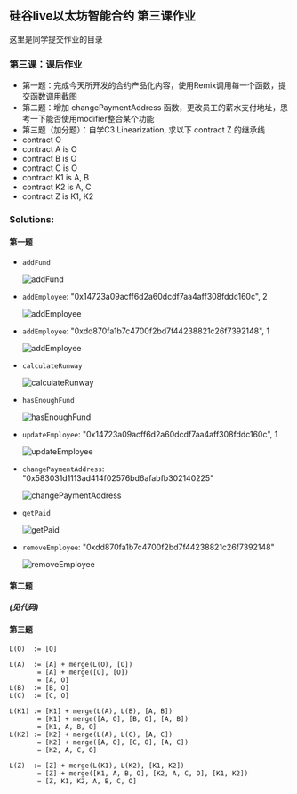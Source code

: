 ## 硅谷live以太坊智能合约 第三课作业
这里是同学提交作业的目录

### 第三课：课后作业
- 第一题：完成今天所开发的合约产品化内容，使用Remix调用每一个函数，提交函数调用截图
- 第二题：增加 changePaymentAddress 函数，更改员工的薪水支付地址，思考一下能否使用modifier整合某个功能
- 第三题（加分题）：自学C3 Linearization, 求以下 contract Z 的继承线
- contract O
- contract A is O
- contract B is O
- contract C is O
- contract K1 is A, B
- contract K2 is A, C
- contract Z is K1, K2

### Solutions:

#### 第一题

- `addFund`

    ![addFund](https://github.com/h1994st/guigulive-operation/raw/master/Lesson3/assignment/images/1.png)

- `addEmployee`: "0x14723a09acff6d2a60dcdf7aa4aff308fddc160c", 2

    ![addEmployee](https://github.com/h1994st/guigulive-operation/raw/master/Lesson3/assignment/images/2.png)

- `addEmployee`: "0xdd870fa1b7c4700f2bd7f44238821c26f7392148", 1

    ![addEmployee](https://github.com/h1994st/guigulive-operation/raw/master/Lesson3/assignment/images/3.png)

- `calculateRunway`

    ![calculateRunway](https://github.com/h1994st/guigulive-operation/raw/master/Lesson3/assignment/images/4.png)

- `hasEnoughFund`

    ![hasEnoughFund](https://github.com/h1994st/guigulive-operation/raw/master/Lesson3/assignment/images/5.png)

- `updateEmployee`: "0x14723a09acff6d2a60dcdf7aa4aff308fddc160c", 1

    ![updateEmployee](https://github.com/h1994st/guigulive-operation/raw/master/Lesson3/assignment/images/6.png)

- `changePaymentAddress`: "0x583031d1113ad414f02576bd6afabfb302140225"

    ![changePaymentAddress](https://github.com/h1994st/guigulive-operation/raw/master/Lesson3/assignment/images/7.png)

- `getPaid`

    ![getPaid](https://github.com/h1994st/guigulive-operation/raw/master/Lesson3/assignment/images/8.png)

- `removeEmployee`: "0xdd870fa1b7c4700f2bd7f44238821c26f7392148"

    ![removeEmployee](https://github.com/h1994st/guigulive-operation/raw/master/Lesson3/assignment/images/9.png)

#### 第二题

***(见代码)***

#### 第三题

```
L(O)  := [O]

L(A)  := [A] + merge(L(O), [O])
       = [A] + merge([O], [O])
       = [A, O]
L(B)  := [B, O]
L(C)  := [C, O]

L(K1) := [K1] + merge(L(A), L(B), [A, B])
       = [K1] + merge([A, O], [B, O], [A, B])
       = [K1, A, B, O]
L(K2) := [K2] + merge(L(A), L(C), [A, C])
       = [K2] + merge([A, O], [C, O], [A, C])
       = [K2, A, C, O]

L(Z)  := [Z] + merge(L(K1), L(K2), [K1, K2])
       = [Z] + merge([K1, A, B, O], [K2, A, C, O], [K1, K2])
       = [Z, K1, K2, A, B, C, O]
```
